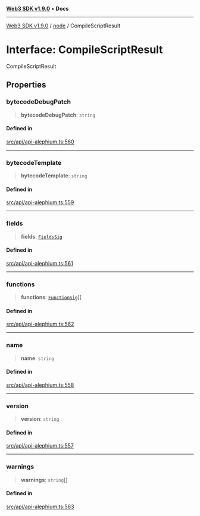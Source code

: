 [**Web3 SDK v1.9.0**](../../../README.md) • **Docs**

***

[Web3 SDK v1.9.0](../../../globals.md) / [node](../README.md) / CompileScriptResult

# Interface: CompileScriptResult

CompileScriptResult

## Properties

### bytecodeDebugPatch

> **bytecodeDebugPatch**: `string`

#### Defined in

[src/api/api-alephium.ts:560](https://github.com/Mystic-Nayy/alephium-web3/blob/ee41f5e0e7d7fb0b155fe62f05b2ac03772895ca/packages/web3/src/api/api-alephium.ts#L560)

***

### bytecodeTemplate

> **bytecodeTemplate**: `string`

#### Defined in

[src/api/api-alephium.ts:559](https://github.com/Mystic-Nayy/alephium-web3/blob/ee41f5e0e7d7fb0b155fe62f05b2ac03772895ca/packages/web3/src/api/api-alephium.ts#L559)

***

### fields

> **fields**: [`FieldsSig`](FieldsSig.md)

#### Defined in

[src/api/api-alephium.ts:561](https://github.com/Mystic-Nayy/alephium-web3/blob/ee41f5e0e7d7fb0b155fe62f05b2ac03772895ca/packages/web3/src/api/api-alephium.ts#L561)

***

### functions

> **functions**: [`FunctionSig`](FunctionSig.md)[]

#### Defined in

[src/api/api-alephium.ts:562](https://github.com/Mystic-Nayy/alephium-web3/blob/ee41f5e0e7d7fb0b155fe62f05b2ac03772895ca/packages/web3/src/api/api-alephium.ts#L562)

***

### name

> **name**: `string`

#### Defined in

[src/api/api-alephium.ts:558](https://github.com/Mystic-Nayy/alephium-web3/blob/ee41f5e0e7d7fb0b155fe62f05b2ac03772895ca/packages/web3/src/api/api-alephium.ts#L558)

***

### version

> **version**: `string`

#### Defined in

[src/api/api-alephium.ts:557](https://github.com/Mystic-Nayy/alephium-web3/blob/ee41f5e0e7d7fb0b155fe62f05b2ac03772895ca/packages/web3/src/api/api-alephium.ts#L557)

***

### warnings

> **warnings**: `string`[]

#### Defined in

[src/api/api-alephium.ts:563](https://github.com/Mystic-Nayy/alephium-web3/blob/ee41f5e0e7d7fb0b155fe62f05b2ac03772895ca/packages/web3/src/api/api-alephium.ts#L563)
